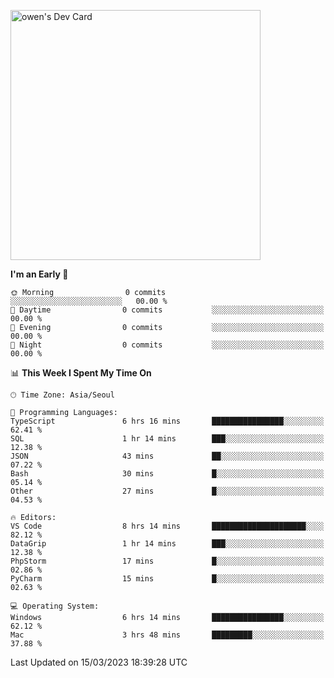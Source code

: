 <a href="https://app.daily.dev/owen_9066"><img src="https://api.daily.dev/devcards/51e5c69f10114f2abe0ae390c27b0828.png?r=hyb" width="400" alt="owen's Dev Card"/></a>

 
 <!--START_SECTION:waka-->
**I'm an Early 🐤** 

```text
🌞 Morning                0 commits           ░░░░░░░░░░░░░░░░░░░░░░░░░   00.00 % 
🌆 Daytime                0 commits           ░░░░░░░░░░░░░░░░░░░░░░░░░   00.00 % 
🌃 Evening                0 commits           ░░░░░░░░░░░░░░░░░░░░░░░░░   00.00 % 
🌙 Night                  0 commits           ░░░░░░░░░░░░░░░░░░░░░░░░░   00.00 % 
```


📊 **This Week I Spent My Time On** 

```text
🕑︎ Time Zone: Asia/Seoul

💬 Programming Languages: 
TypeScript               6 hrs 16 mins       ████████████████░░░░░░░░░   62.41 % 
SQL                      1 hr 14 mins        ███░░░░░░░░░░░░░░░░░░░░░░   12.38 % 
JSON                     43 mins             ██░░░░░░░░░░░░░░░░░░░░░░░   07.22 % 
Bash                     30 mins             █░░░░░░░░░░░░░░░░░░░░░░░░   05.14 % 
Other                    27 mins             █░░░░░░░░░░░░░░░░░░░░░░░░   04.53 % 

🔥 Editors: 
VS Code                  8 hrs 14 mins       █████████████████████░░░░   82.12 % 
DataGrip                 1 hr 14 mins        ███░░░░░░░░░░░░░░░░░░░░░░   12.38 % 
PhpStorm                 17 mins             █░░░░░░░░░░░░░░░░░░░░░░░░   02.86 % 
PyCharm                  15 mins             █░░░░░░░░░░░░░░░░░░░░░░░░   02.63 % 

💻 Operating System: 
Windows                  6 hrs 14 mins       ████████████████░░░░░░░░░   62.12 % 
Mac                      3 hrs 48 mins       █████████░░░░░░░░░░░░░░░░   37.88 % 
```


 Last Updated on 15/03/2023 18:39:28 UTC
<!--END_SECTION:waka-->

